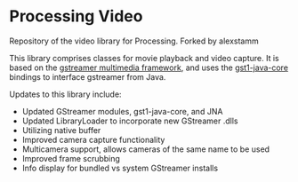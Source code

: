 Processing Video
================

Repository of the video library for Processing. Forked by alexstamm

This library comprises classes for movie playback and video capture. It is based on the [gstreamer multimedia framework](http://gstreamer.freedesktop.org/), and uses the [gst1-java-core](https://github.com/gstreamer-java/gst1-java-core) bindings to interface gstreamer from Java.

Updates to this library include:

- Updated GStreamer modules, gst1-java-core, and JNA
- Updated LibraryLoader to incorporate new GStreamer .dlls
- Utilizing native buffer
- Improved camera capture functionality
- Multicamera support, allows cameras of the same name to be used
- Improved frame scrubbing
- Info display for bundled vs system GStreamer installs
